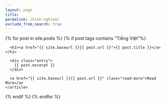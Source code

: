 ```yaml
---
layout: page
title:
permalink: /kinh-nghiem/
exclude_from_search: true
---
```


<div class="posts">
  {% for post in site.posts %}
  {% if post.tags contains "Tiếng Việt"%}
    <article class="post">

      <h1><a href="{{ site.baseurl }}{{ post.url }}">{{ post.title }}</a></h1>

      <div class="entry">
        {{ post.excerpt }}
      </div>

      <a href="{{ site.baseurl }}{{ post.url }}" class="read-more">Read More</a>
    </article>
   {% endif %}
  {% endfor %}
</div>